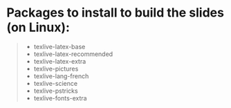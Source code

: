 # Packages to install to build the slides (on Linux):
> - texlive-latex-base
> - texlive-latex-recommended
> - texlive-latex-extra
> - texlive-pictures
> - texlive-lang-french
> - texlive-science
> - texlive-pstricks
> - texlive-fonts-extra
